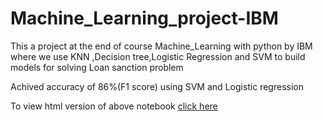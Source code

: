 # Machine_Learning_project-IBM
<p>This a project at the end of course Machine_Learning with python by IBM where we use KNN ,Decision tree,Logistic Regression and SVM to build models for solving Loan sanction problem</p>
<p>Achived accuracy of 86%(F1 score) using SVM and Logistic regression</p>
<p> To view html version of above notebook <a href="https://htmlpreview.github.io/?https://github.com/satoru2001/Machine_Learning_project-IBM/blob/master/Project_IBM.html" >click here</a></p>
